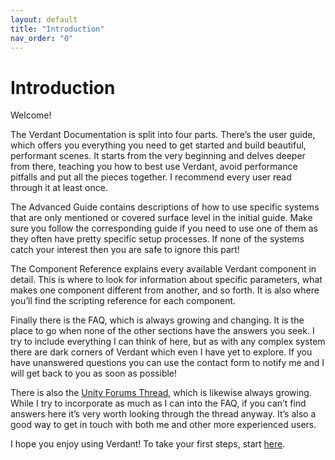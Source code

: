 ```yaml
---
layout: default
title: "Introduction"
nav_order: "0"
---
```


# Introduction

Welcome! 

The Verdant Documentation is split into four parts. There’s the user guide, which offers you everything you need to get started and build beautiful, performant scenes. It starts from the very beginning and delves deeper from there, teaching you how to best use Verdant, avoid performance pitfalls and put all the pieces together. I recommend every user read through it at least once.

The Advanced Guide contains descriptions of how to use specific systems that are only mentioned or covered surface level in the initial guide. Make sure you follow the corresponding guide if you need to use one of them as they often have pretty specific setup processes. If none of the systems catch your interest then you are safe to ignore this part!

The Component Reference explains every available Verdant component in detail. This is where to look for information about specific parameters, what makes one component different from another, and so forth. It is also where you’ll find the scripting reference for each component. 

Finally there is the FAQ, which is always growing and changing. It is the place to go when none of the other sections have the answers you seek. I try to include everything I can think of here, but as with any complex system there are dark corners of Verdant which even I have yet to explore. If you have unanswered questions you can use the contact form to notify me and I will get back to you as soon as possible! 

There is also the [Unity Forums Thread](), which is likewise always growing. While I try to incorporate as much as I can into the FAQ, if you can’t find answers here it’s very worth looking through the thread anyway. It’s also a good way to get in touch with both me and other more experienced users.

I hope you enjoy using Verdant! To take your first steps, start [here](UserGuide/GettingStarted.html).